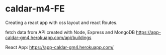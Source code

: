 # caldar-m4-FE
Creating a react app with css layout and react Routes.


fetch data from API created with Node, Express and MongoDB https://app-caldar-gm4.herokuapp.com/api/buildings

React App: https://app-caldar-gm4.herokuapp.com/
